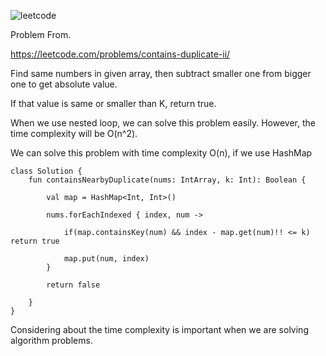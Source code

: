 ![leetcode](https://user-images.githubusercontent.com/77060863/197091023-a0b3ee9d-b7b1-4e79-b29d-f7da79d3f2de.PNG)

Problem From.

https://leetcode.com/problems/contains-duplicate-ii/

Find same numbers in given array, then subtract smaller one from bigger one to get absolute value.

If that value is same or smaller than K, return true.

When we use nested loop, we can solve this problem easily. However, the time complexity will be O(n^2).

We can solve this problem with time complexity O(n), if we use HashMap

```
class Solution {
    fun containsNearbyDuplicate(nums: IntArray, k: Int): Boolean {
        
        val map = HashMap<Int, Int>()
        
        nums.forEachIndexed { index, num ->
            
            if(map.containsKey(num) && index - map.get(num)!! <= k) return true
            
            map.put(num, index)
        }
        
        return false
        
    }
}
```

Considering about the time complexity is important when we are solving algorithm problems.
